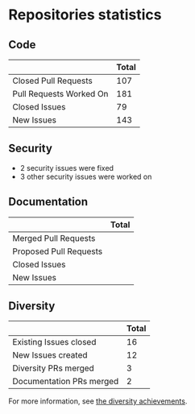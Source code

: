 # Repositories statistics

## Code

|                          | Total |
| ------------------------ | ----- |
| Closed Pull Requests     | 107   |
| Pull Requests Worked On  | 181   |
| Closed Issues            |  79   |
| New Issues               | 143   |

## Security

* 2 security issues were fixed
* 3 other security issues were worked on

## Documentation

|                          | Total |
| ------------------------ | ----- |
| Merged Pull Requests     |       |
| Proposed Pull Requests   |       |
| Closed Issues            |       |
| New Issues               |       |

## Diversity

|                          | Total |
| ------------------------ | ----- |
| Existing Issues closed   | 16    |
| New Issues created       | 12    |
| Diversity PRs merged     | 3     |
| Documentation PRs merged | 2     |

For more information, see [the diversity achievements](diversity.md).
